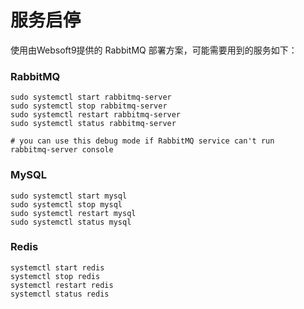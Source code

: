 # 服务启停

使用由Websoft9提供的 RabbitMQ 部署方案，可能需要用到的服务如下：

### RabbitMQ

```shell
sudo systemctl start rabbitmq-server
sudo systemctl stop rabbitmq-server
sudo systemctl restart rabbitmq-server
sudo systemctl status rabbitmq-server

# you can use this debug mode if RabbitMQ service can't run
rabbitmq-server console
```

### MySQL

```shell
sudo systemctl start mysql
sudo systemctl stop mysql
sudo systemctl restart mysql
sudo systemctl status mysql
```

### Redis

```shell
systemctl start redis
systemctl stop redis
systemctl restart redis
systemctl status redis
```
